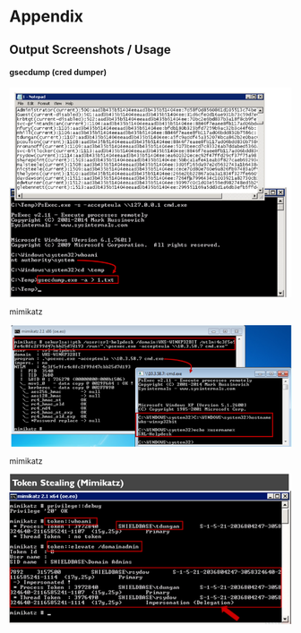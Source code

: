 # Appendix

## Output Screenshots / Usage

#### gsecdump (cred dumper)

![gsecdump](<../.gitbook/assets/image (29).png>)

mimikatz

![mimikatz](<../.gitbook/assets/image (85).png>)

mimikatz

![mimikatz token stealing](<../.gitbook/assets/image (57).png>)
